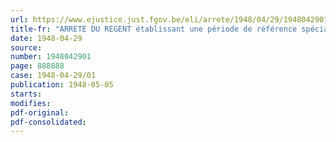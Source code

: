 ```yaml
---
url: https://www.ejustice.just.fgov.be/eli/arrete/1948/04/29/1948042901/justel
title-fr: "ARRETE DU REGENT établissant une période de référence spéciale pour la fixation du salaire journalier moyen à prendre en considération pour le calcul de la rémunération de vacances pour les travailleurs de l'industrie de la briqueterie"
date: 1948-04-29
source:
number: 1948042901
page: 888888
case: 1948-04-29/01
publication: 1948-05-05
starts:
modifies:
pdf-original:
pdf-consolidated:
---
```


